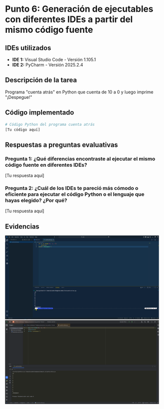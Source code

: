 # Punto 6: Generación de ejecutables con diferentes IDEs a partir del mismo código fuente

## IDEs utilizados
- **IDE 1:** Visual Studio Code - Versión 1.105.1 
- **IDE 2:** PyCharm - Versión 2025.2.4

## Descripción de la tarea
Programa "cuenta atrás" en Python que cuenta de 10 a 0 y luego imprime "¡Despegue!"

## Código implementado

```python
# Código Python del programa cuenta atrás
[Tu código aquí]
```

## Respuestas a preguntas evaluativas

### Pregunta 1: ¿Qué diferencias encontraste al ejecutar el mismo código fuente en diferentes IDEs?
[Tu respuesta aquí]

### Pregunta 2: ¿Cuál de los IDEs te pareció más cómodo o eficiente para ejecutar el código Python o el lenguaje que hayas elegido? ¿Por qué?
[Tu respuesta aquí]

## Evidencias
![Ejecución en IDE 1](../DBH/capturas/punto6_ide1_ejecucion.png)
![Ejecución en IDE 2](../DBH/capturas/punto6_ide2_ejecucion.png)


